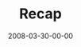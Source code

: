 ---
layout: message
category: message
series: "Consumed"
title: "Recap"
date: 2008-03-30-00-00
message_id: 490
audio: "http://s3.amazonaws.com/crossroads-media/messages/audio/Consumed_8_03-30-08_Tome_webaudio.mp3"
audio-duration: "48:14"
explicit: false
---